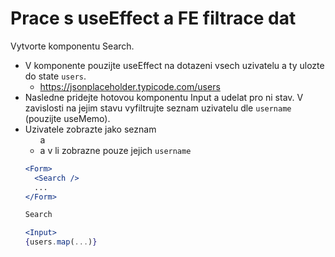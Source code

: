 # Prace s useEffect a FE filtrace dat

Vytvorte komponentu Search.

- V komponente pouzijte useEffect na dotazeni vsech uzivatelu a ty ulozte do state `users`.
  - https://jsonplaceholder.typicode.com/users
- Nasledne pridejte hotovou komponentu Input a udelat pro ni stav. V zavislosti na jejim stavu vyfiltrujte seznam uzivatelu dle `username` (pouzijte useMemo).
- Uzivatele zobrazte jako seznam <ul> a <li> a v li zobrazne pouze jejich `username`

```jsx
<Form>
  <Search />
  ...
</Form>

Search

<Input>
{users.map(...)}
```
